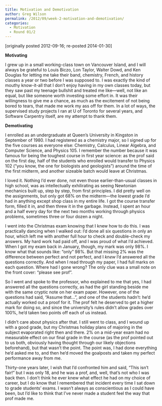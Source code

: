 ```yaml
---
title: Motivation and Demotivation
author: Greg Wilson
permalink: /2012/09/week-2-motivation-and-demotivation/
categories:
  - Motivation
  - Round 01/2
---
```

[originally posted 2012-09-16; re-posted 2014-01-30]

**Motivating**

I grew up in a small working-class town on Vancouver Island, and I will always be grateful to Louis Biczo, Lon Taylor, Walter Dowd, and Ken Douglas for letting me take their band, chemistry, French, and history classes a year or two before I was supposed to. I was exactly the kind of mouthy know-it-all that I don&#8217;t enjoy having in my own classes today, but they saw past my teenage bullshit and treated me like—well, not like an equal, but like someone worth investing some effort in. It was their willingness to give me a chance, as much as the excitement of not being bored to tears, that made me work my ass off for them. In a lot of ways, the supervised study projects I ran at U of Toronto for several years, and Software Carpentry itself, are my attempt to thank them.

**Demotivating**

I enrolled as an undergraduate at Queen&#8217;s University in Kingston in September of 1980. I had registered as a chemistry major, so I signed up for the five courses as everyone else: Chemistry, Calculus, Linear Algebra, and Computer Science, and Physics 105. I remember the number because it was famous for being the toughest course in first year science: as the prof said on the first day, half of the students who enrolled would transfer to Physics 102 (&#8220;you know, the one for biologists and geologists&#8221;) around the time of the first midterm, and another sizeable batch would leave at Christmas.

I loved it. Nothing I&#8217;d ever done, not even those earlier-than-usual classes in high school, was as intellectually exhilirating as seeing Newtonian mechanics built up, step by step, from first principles. I did pretty well on the assignments, but only got 68% on the midterm—the lowest grade I&#8217;d had in anything except shop class in my entire life. I got the course transfer form, filled it in, and then threw it in the garbage. Instead, I spent an hour and a half every day for the next two months working through physics problems, sometimes three or four dozen a night.

I went into the Christmas exam knowing that I knew how to do this. I was practically dancing when I walked out: I&#8217;d done all six questions in only an hour, which left me with another full hour to check and double-check my answers. My hard work had paid off, and I was proud of what I&#8217;d achieved. When I got my exam back in January, though, my mark was only 98%. I know what that sounds like: &#8220;only&#8221; 98%. But that missing 2% was the difference between perfect and not perfect, and I *knew* I&#8217;d answered all the questions correctly. And when I read through my paper, I had full marks on each question. Where had I gone wrong? The only clue was a small note on the front cover: &#8220;please see prof&#8221;.

So I went and spoke to the professor, who explained to me that yes, I had answered all the questions correctly, as had the girl standing beside me with the same cryptic note on her exam paper. However, one of the questions had said, &#8220;Assume that&#8230;&#8221;, and one of the students hadn&#8217;t: he&#8217;d actually worked out a proof for it. The prof felt he deserved to get a higher mark for doing so, and since the university&#8217;s rules didn&#8217;t allow grades over 100%, he&#8217;d taken two points off each of us instead.

I didn&#8217;t care about physics after that. I still went to class, and I wound up with a good grade, but my Christmas holiday plans of majoring in the subject evaporated right then and there. 2% on a mid-year exam had no measurable effect on our final grade in the course (as the prof pointed out to us both, obviously having thought through our likely objections beforehand), but that wasn&#8217;t the point. The point was, I had done everything he&#8217;d asked me to, and then he&#8217;d moved the goalposts and taken my perfect performance away from me.

Thirty-one years later, I wish that I&#8217;d confronted him and said, &#8220;This isn&#8217;t fair!&#8221; but I was only 18, and he was a prof, and, well, that&#8217;s not who I was back then. I don&#8217;t think he ever knew what effect he had on my choice of career, but I do know that I remembered that incident every time I sat down to grade students&#8217; exams. I wasn&#8217;t always as conscientious as I could have been, but I&#8217;d like to think that I&#8217;ve never made a student feel the way that prof made me.
